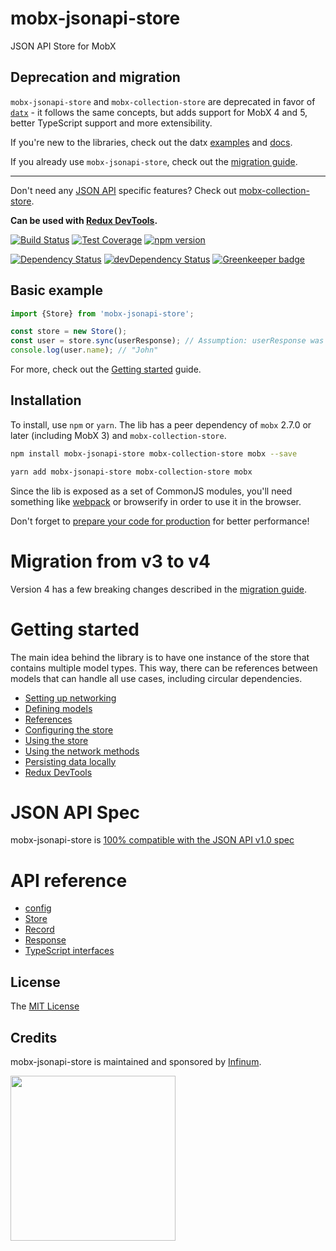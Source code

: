 # mobx-jsonapi-store

JSON API Store for MobX

## Deprecation and migration

`mobx-jsonapi-store` and `mobx-collection-store` are deprecated in favor of [`datx`](https://github.com/infinum/datx) - it follows the same concepts, but adds support for MobX 4 and 5, better TypeScript support and more extensibility.

If you're new to the libraries, check out the datx [examples](https://github.com/infinum/datx/tree/master/examples) and [docs](https://github.com/infinum/datx/wiki).

If you already use `mobx-jsonapi-store`, check out the [migration guide](https://github.com/infinum/datx/wiki/Migration-from-mobx-jsonapi-store).

-------

Don't need any [JSON API](http://jsonapi.org/) specific features? Check out [mobx-collection-store](https://github.com/infinum/mobx-collection-store).

**Can be used with [Redux DevTools](https://github.com/infinum/mobx-jsonapi-store/wiki/Redux-DevTools).**

[![Build Status](https://travis-ci.org/infinum/mobx-jsonapi-store.svg?branch=master)](https://travis-ci.org/infinum/mobx-jsonapi-store)
[![Test Coverage](https://codeclimate.com/github/infinum/mobx-jsonapi-store/badges/coverage.svg)](https://codeclimate.com/github/infinum/mobx-jsonapi-store/coverage)
[![npm version](https://badge.fury.io/js/mobx-jsonapi-store.svg)](https://badge.fury.io/js/mobx-jsonapi-store)

[![Dependency Status](https://david-dm.org/infinum/mobx-jsonapi-store.svg)](https://david-dm.org/infinum/mobx-jsonapi-store)
[![devDependency Status](https://david-dm.org/infinum/mobx-jsonapi-store/dev-status.svg)](https://david-dm.org/infinum/mobx-jsonapi-store#info=devDependencies)
[![Greenkeeper badge](https://badges.greenkeeper.io/infinum/mobx-jsonapi-store.svg)](https://greenkeeper.io/)

## Basic example

```javascript
import {Store} from 'mobx-jsonapi-store';

const store = new Store();
const user = store.sync(userResponse); // Assumption: userResponse was received from some API call and it's a valid JSON API response
console.log(user.name); // "John"
```

For more, check out the [Getting started](https://github.com/infinum/mobx-jsonapi-store/wiki/Getting-started) guide.

## Installation

To install, use `npm` or `yarn`. The lib has a peer dependency of `mobx` 2.7.0 or later (including MobX 3) and `mobx-collection-store`.

```bash
npm install mobx-jsonapi-store mobx-collection-store mobx --save
```

```bash
yarn add mobx-jsonapi-store mobx-collection-store mobx
```

Since the lib is exposed as a set of CommonJS modules, you'll need something like [webpack](https://webpack.js.org/) or browserify in order to use it in the browser.

Don't forget to [prepare your code for production](https://webpack.js.org/guides/production/) for better performance!

# Migration from v3 to v4

Version 4 has a few breaking changes described in the [migration guide](https://github.com/infinum/mobx-jsonapi-store/wiki/Migrating-from-v3-to-v4).

# Getting started
The main idea behind the library is to have one instance of the store that contains multiple model types. This way, there can be references between models that can handle all use cases, including circular dependencies.

* [Setting up networking](https://github.com/infinum/mobx-jsonapi-store/wiki/Networking)
* [Defining models](https://github.com/infinum/mobx-jsonapi-store/wiki/Defining-models)
* [References](https://github.com/infinum/mobx-jsonapi-store/wiki/References)
* [Configuring the store](https://github.com/infinum/mobx-jsonapi-store/wiki/Configuring-the-store)
* [Using the store](https://github.com/infinum/mobx-jsonapi-store/wiki/Using-the-store)
* [Using the network methods](https://github.com/infinum/mobx-jsonapi-store/wiki/Using-the-network)
* [Persisting data locally](https://github.com/infinum/mobx-jsonapi-store/wiki/Persisting-data-locally)
* [Redux DevTools](https://github.com/infinum/mobx-jsonapi-store/wiki/Redux-DevTools)

# JSON API Spec
mobx-jsonapi-store is [100% compatible with the JSON API v1.0 spec](https://github.com/infinum/mobx-jsonapi-store/wiki/JSON-API-Spec)

# API reference

* [config](https://github.com/infinum/mobx-jsonapi-store/wiki/config)
* [Store](https://github.com/infinum/mobx-jsonapi-store/wiki/Store)
* [Record](https://github.com/infinum/mobx-jsonapi-store/wiki/Record)
* [Response](https://github.com/infinum/mobx-jsonapi-store/wiki/Response)
* [TypeScript interfaces](https://github.com/infinum/mobx-jsonapi-store/wiki/Interfaces)

## License

The [MIT License](LICENSE)

## Credits

mobx-jsonapi-store is maintained and sponsored by
[Infinum](http://www.infinum.co).

<img src="https://infinum.co/infinum.png" width="264">
